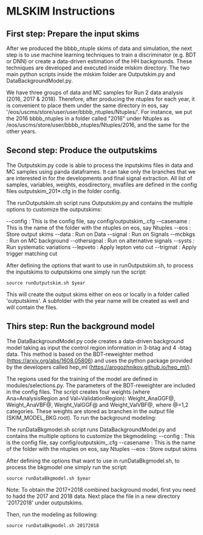 # MLSKIM Instructions 

## First step: Prepare the input skims
After we produced the bbbb_ntuple skims of data and simulation, the next step is to use machine learning techniques to train a discriminator (e.g. BDT or DNN) or create a data-driven estimation of the HH backgrounds. These techniques are developed and executed inside mlskim directory. The two main python scripts inside the mlskim folder are Outputskim.py and DataBackgroundModel.py. 

We have three groups of data and MC samples for Run 2 data analysis (2016, 2017 & 2018). Therefore, after producing the ntuples for each year, it is convenient to place them under the same directory in eos, say '/eos/uscms/store/user/user/bbbb_ntuples/Ntuples/'. For instance, we put the 2016 bbbb_ntuples in a folder called "2016" under Ntuples as /eos/uscms/store/user/bbbb_ntuples/Ntuples/2016, and the same for the other years.

## Second step: Produce the outputskims
The Outputskim.py code is able to process the inputskims files in data and MC samples using panda dataframes. It can take only the branches that we are interested in for the developments and final signal extraction. All list of samples, variables, weights, eosdirectory, mvafiles are defined in the config files outputskim_201*.cfg in the folder config.

The runOutputskim.sh script runs Outputskim.py and contains the multiple options to customize the outputskims:

--config      : This is the config file, say config/outputskim_<YEAR>.cfg
--casename    : This is the name of the folder with the ntuples on eos, say Ntuples
--eos         : Store output skims 
--data        : Run on Data
--signal      : Run on Signals
--mcbkgs      : Run on MC background
--othersignal : Run on alternative signals
--systs       : Run systematic variations
--lepveto     : Apply lepton veto cut
--trigmat     : Apply trigger matching cut

After defining the options that want to use in runOutputskim.sh, to process the inputskims to outputskims one simply run the script:
```
source runOutputskim.sh $year
````
This will create the output skims either on eos or locally in a folder called 'outputskims'. A subfolder with the year name will be created as well and will contain the files.

## Thirs step: Run the background model
The DataBackgroundModel.py code creates a data-driven background model taking as input the control region information in 3-btag and 4 -btag data. This method is based on the BDT-reweighter method (https://arxiv.org/abs/1608.05806) and uses the python package provided by the developers called hep_ml (https://arogozhnikov.github.io/hep_ml/). 

The regions used for the training of the model are defined in modules/selections.py. The parameters of the BDT-reweighter are included in the config files. The script creates four weights (where Ana=AnalysisRegion and Val=ValidationRegion): Weight_AnaGGF@, Weight_AnaVBF@, Weight_ValGGF@ and Weight_ValVBF@, where @=1,2 categories. These weights are stored as branches in the output file (SKIM_MODEL_BKG.root). To run the background modeling:

The runDataBkgmodel.sh script runs DataBackgroundModel.py and contains the multiple options to customize the bkgmodeling:
--config      : This is the config file, say config/outputskim_<YEAR>.cfg
--casename    : This is the name of the folder with the ntuples on eos, say Ntuples
--eos         : Store output skims 

After defining the options that want to use in runDataBkgmodel.sh, to process the bkgmodel one simply run the script:
```
source runDataBkgmodel.sh $year
````

Note: To obtain the 2017+2018 combined background model, first you need to hadd the 2017 and 2018 data. Next place the file in a new directory '20172018' under outputskims.

Then, run the modeling as following:
```
source runDataBkgmodel.sh 20172018
````